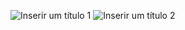 
![Inserir um título 1](https://github.com/user-attachments/assets/00fb6d66-dd62-4a15-af86-e5fe54023cf3)
![Inserir um título 2](https://github.com/user-attachments/assets/f46dc930-9f69-4680-8097-48503844a7c3)
